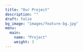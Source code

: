 ```yaml
---
title: "Our Project"
description: ""
draft: false
bg_image: "images/feature-bg.jpg"
menu:
  main:
    name: "Project"
    weight: 3
---
```

